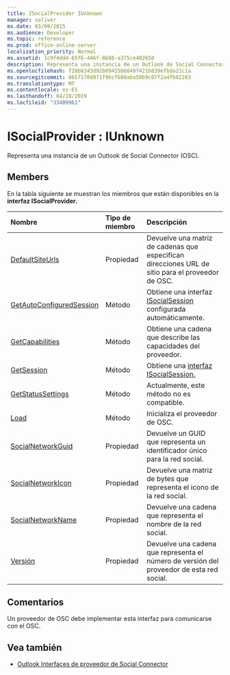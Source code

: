 ```yaml
---
title: ISocialProvider IUnknown
manager: soliver
ms.date: 03/09/2015
ms.audience: Developer
ms.topic: reference
ms.prod: office-online-server
localization_priority: Normal
ms.assetid: 1c9f4dd4-65f6-446f-8b86-a375ce402658
description: Representa una instancia de un Outlook de Social Connector (OSC).
ms.openlocfilehash: f28b8343d92b09455b6049f421b839efbda21c1a
ms.sourcegitcommit: 8657170d071f9bcf680aba50b9c07f2a4fb82283
ms.translationtype: MT
ms.contentlocale: es-ES
ms.lasthandoff: 04/28/2019
ms.locfileid: "33409961"
---
```

# <a name="isocialprovider--iunknown"></a>ISocialProvider : IUnknown

Representa una instancia de un Outlook de Social Connector (OSC).
  
## <a name="members"></a>Members

En la tabla siguiente se muestran los miembros que están disponibles en la **interfaz ISocialProvider.** 
  
|**Nombre**|**Tipo de miembro**|**Descripción**|
|:-----|:-----|:-----|
|[DefaultSiteUrls](isocialprovider-defaultsiteurls.md) <br/> |Propiedad  <br/> |Devuelve una matriz de cadenas que especifican direcciones URL de sitio para el proveedor de OSC.  <br/> |
|[GetAutoConfiguredSession](isocialprovider-getautoconfiguredsession.md) <br/> |Método  <br/> |Obtiene una interfaz [ISocialSession](isocialsessioniunknown.md) configurada automáticamente.  <br/> |
|[GetCapabilities](isocialprovider-getcapabilities.md) <br/> |Método  <br/> |Obtiene una cadena que describe las capacidades del proveedor.  <br/> |
|[GetSession](isocialprovider-getsession.md) <br/> |Método  <br/> |Obtiene una [interfaz ISocialSession.](isocialsessioniunknown.md)  <br/> |
|[GetStatusSettings](isocialprovider-getstatussettings.md) <br/> |Método  <br/> |Actualmente, este método no es compatible.  <br/> |
|[Load](isocialprovider-load.md) <br/> |Método  <br/> |Inicializa el proveedor de OSC.  <br/> |
|[SocialNetworkGuid](isocialprovider-socialnetworkguid.md) <br/> |Propiedad  <br/> |Devuelve un GUID que representa un identificador único para la red social.  <br/> |
|[SocialNetworkIcon](isocialprovider-socialnetworkicon.md) <br/> |Propiedad  <br/> |Devuelve una matriz de bytes que representa el icono de la red social.  <br/> |
|[SocialNetworkName](isocialprovider-socialnetworkname.md) <br/> |Propiedad  <br/> |Devuelve una cadena que representa el nombre de la red social.  <br/> |
|[Versión](isocialprovider-version.md) <br/> |Propiedad  <br/> |Devuelve una cadena que representa el número de versión del proveedor de esta red social.  <br/> |
   
## <a name="remarks"></a>Comentarios

Un proveedor de OSC debe implementar esta interfaz para comunicarse con el OSC.
  
## <a name="see-also"></a>Vea también

- [Outlook Interfaces de proveedor de Social Connector](outlook-social-connector-provider-interfaces.md)

